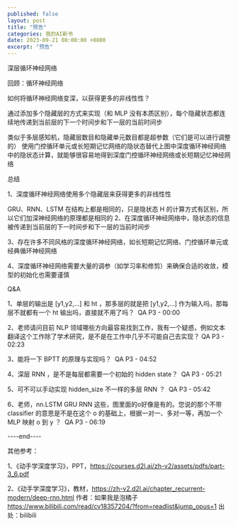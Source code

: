 ```yaml
---
published: false
layout: post
title: "预告"
categories: 我的AI新书
date: 2023-09-21 00:00:00 +0800
excerpt: "预告"
---
```



深层循环神经网络



回顾：循环神经网络


如何将循环神经网络变深，以获得更多的非线性性？

通过添加多个隐藏层的方式来实现（和 MLP 没有本质区别），每个隐藏状态都连续地传递到当前层的下一个时间步和下一层的当前时间步


类似于多层感知机，隐藏层数目和隐藏单元数目都是超参数（它们是可以进行调整的）
使用门控循环单元或长短期记忆网络的隐状态替代上图中深度循环神经网络中的隐状态计算，就能够很容易地得到深度门控循环神经网络或长短期记忆神经网络






总结

1、深度循环神经网络使用多个隐藏层来获得更多的非线性性

GRU、RNN、LSTM 在结构上都是相同的，只是隐状态 H 的计算方式有区别，所以它们加深神经网络的原理都是相同的
2、在深度循环神经网络中，隐状态的信息被传递到当前层的下一时间步和下一层的当前时间步

3、存在许多不同风格的深度循环神经网络，如长短期记忆网络、门控循环单元或经典循环神经网络

4、深度循环神经网络需要大量的调参（如学习率和修剪）来确保合适的收敛，模型的初始化也需要谨慎









Q&A

1、单层的输出是 [y1,y2,...] 和 ht ，那多层的就是把 [y1,y2,...] 作为输入吗，那每层不就都有一个 ht 输出吗，直接就不用了吗？
﻿
QA P3 - 00:00
﻿


2、老师请问目前 NLP 领域哪些方向最容易找到工作，我有一个疑惑，例如文本翻译这个工作除了学术研究，是不是在工作中几乎不可能自己去实现？
﻿
QA P3 - 02:23
﻿


3、能将一下 BPTT 的原理与实现吗？
﻿
QA P3 - 04:52
﻿


4、深层 RNN ，是不是每层都需要一个初始的 hidden state？
﻿
QA P3 - 05:21
﻿


5、可不可以手动实现 hidden_size 不一样的多层 RNN ？
﻿
QA P3 - 05:42
﻿


6、老师，nn.LSTM GRU RNN 这些，图里面的o好像是有的。您说的那个不带 classifier 的意思是不是在这个 o 的基础上，根据一对一、多对一等，再加一个 MLP 映射 o 到 y ？
﻿
QA P3 - 06:19
﻿








----end----

其他参考：

1、《动手学深度学习》，PPT，https://courses.d2l.ai/zh-v2/assets/pdfs/part-3_6.pdf

2、《动手学深度学习》，教材，https://zh-v2.d2l.ai/chapter_recurrent-modern/deep-rnn.html 作者：如果我是泡橘子 https://www.bilibili.com/read/cv18357204/?from=readlist&jump_opus=1 出处：bilibili